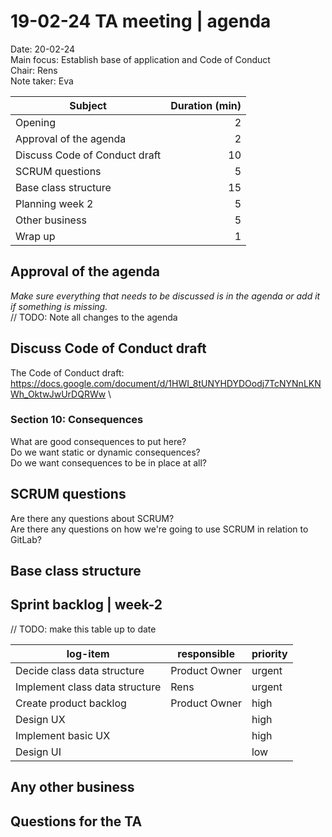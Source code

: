 # 19-02-24 TA meeting | agenda


Date:           20-02-24\
Main focus:     Establish base of application and Code of Conduct\
Chair:          Rens\
Note taker:     Eva

| Subject                       | Duration (min) |
|-------------------------------|---------------:|
| Opening                       |              2 |
| Approval of the agenda        |              2 |
| Discuss Code of Conduct draft |             10 |
| SCRUM questions               |              5 |
| Base class structure          |             15 |
| Planning week 2               |              5 |
| Other business                |              5 |
| Wrap up                       |              1 |

## Approval of the agenda
*Make sure everything that needs to be discussed is in the agenda or add it if something is missing.*\
// TODO: Note all changes to the agenda

## Discuss Code of Conduct draft
The Code of Conduct draft: https://docs.google.com/document/d/1HWI_8tUNYHDYDOodj7TcNYNnLKNWh_OktwJwUrDQRWw \


### Section 10: Consequences
What are good consequences to put here?\
Do we want static or dynamic consequences?\
Do we want consequences to be in place at all?

## SCRUM questions
Are there any questions about SCRUM?\
Are there any questions on how we're going to use SCRUM in relation to GitLab?

## Base class structure


## Sprint backlog | week-2
// TODO: make this table up to date

| log-item                       | responsible   | priority |
|--------------------------------|---------------|----------|
| Decide class data structure    | Product Owner | urgent   |
| Implement class data structure | Rens          | urgent   |
| Create product backlog         | Product Owner | high     |
| Design UX                      |               | high     |
| Implement basic UX             |               | high     |
| Design UI                      |               | low      |


## Any other business


## Questions for the TA

